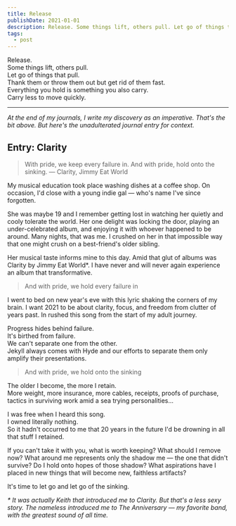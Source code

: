 ```yaml
---
title: Release
publishDate: 2021-01-01
description: Release. Some things lift, others pull. Let go of things that pull…
tags:
  - post
---
```


Release.  
Some things lift, others pull.  
Let go of things that pull.  
Thank them or throw them out but get rid of them fast.  
Everything you hold is something you also carry.  
Carry less to move quickly.

---

_At the end of my journals, I write my discovery as an imperative. That's the bit above. But here's the unadulterated journal entry for context._

## Entry: Clarity

> With pride, we keep every failure in.
> And with pride, hold onto the sinking.
> — Clarity, Jimmy Eat World

My musical education took place washing dishes at a coffee shop. On occasion, I'd close with a young indie gal — who's name I've since forgotten.

She was maybe 19 and I remember getting lost in watching her quietly and cooly tolerate the world. Her one delight was locking the door, playing an under-celebrated album, and enjoying it with whoever happened to be around. Many nights, that was me. I crushed on her in that impossible way that one might crush on a best-friend's older sibling.

Her musical taste informs mine to this day.
Amid that glut of albums was Clarity by Jimmy Eat World\*. I have never and will never again experience an album that transformative.

> And with pride, we hold every failure in

I went to bed on new year's eve with this lyric shaking the corners of my brain. I want 2021 to be about clarity, focus, and freedom from clutter of years past. In rushed this song from the start of my adult journey.

Progress hides behind failure.  
It's birthed from failure.  
We can't separate one from the other.  
Jekyll always comes with Hyde and our efforts to separate them only amplify their presentations.

> And with pride, we hold onto the sinking

The older I become, the more I retain.  
More weight, more insurance, more cables, receipts, proofs of purchase, tactics in surviving work amid a sea trying personalities...

I was free when I heard this song.  
I owned literally nothing.  
So it hadn't occurred to me that 20 years in the future I'd be drowning in all that stuff I retained.

If you can't take it with you, what is worth keeping? What should I remove now? What around me represents only the shadow me — the one that didn't survive? Do I hold onto hopes of those shadow? What aspirations have I placed in new things that will become new, faithless artifacts?

It's time to let go and let go of the sinking.

_\* It was actually Keith that introduced me to Clarity. But that's a less sexy story. The nameless introduced me to The Anniversary — my favorite band, with the greatest sound of all time._
